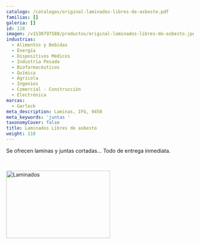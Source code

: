 ```yaml
---
catalogo: /catalogos/original-laminados-libres-de-asbesto.pdf
familias: []
galeria: []
id: 118
imagen: /v1530797588/productos/original-laminados-libres-de-asbesto.jpg
industrias:
  - Alimentos y Bebidas
  - Energía
  - Dispositivos Médicos
  - Industria Pesada
  - Biofarmacéuticos
  - Química
  - Agrícola
  - Ingenios
  - Comercial - Construcción
  - Electrónica
marcas:
  - Garlock
meta_description: Laminas, IFG, 9450
meta_keywords: 'juntas '
taxonomyCover: false
title: Laminados Libres de asbesto
weight: 118
---
```

<p>Se ofrecen laminas y juntas cortadas... Todo de entrega inmediata.</p>
<p> </p>
<p><img src="images/productos/a9b2a1515f4d16504b93bd07527dddfb-GJC.jpg" alt="Laminados" width="279" height="181" /></p>